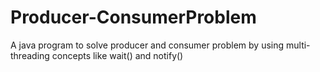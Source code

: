 # Producer-ConsumerProblem
A java program to solve producer and consumer problem by using multi-threading concepts like wait() and notify()
